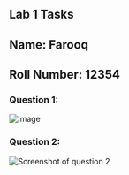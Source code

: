 ## Lab 1 Tasks

## Name: Farooq
## Roll Number: 12354

### Question 1:
![image](https://github.com/farooqNU/OSLabSpr23/assets/123715058/945b6db7-f232-4dea-a2b9-a4f480c62dcc)

### Question 2:
![Screenshot of question 2]()
